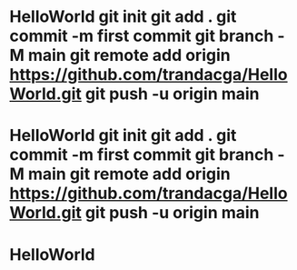 # HelloWorld git init git add . git commit -m first commit git branch -M main git remote add origin https://github.com/trandacga/HelloWorld.git git push -u origin main
# HelloWorld git init git add . git commit -m first commit git branch -M main git remote add origin https://github.com/trandacga/HelloWorld.git git push -u origin main
# HelloWorld
